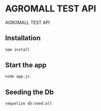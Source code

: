 # AGROMALL TEST API

AGROMALL TEST API
## Installation


```bash
npm install

```

## Start the app
```bash
node app.js
```

## Seeding the Db


```bash
sequelize db:seed:all

```
